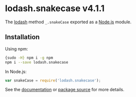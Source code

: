 # lodash.snakecase v4.1.1

The [lodash](https://lodash.com/) method `_.snakeCase` exported as a [Node.js](https://nodejs.org/) module.

## Installation

Using npm:

```bash
{sudo -H} npm i -g npm
npm i --save lodash.snakecase
```

In Node.js:

```js
var snakeCase = require('lodash.snakecase');
```

See the [documentation](https://lodash.com/docs#snakeCase) or [package source](https://github.com/lodash/lodash/blob/4.1.1-npm-packages/lodash.snakecase) for more details.
